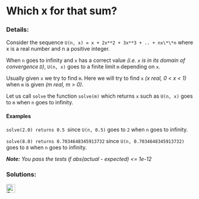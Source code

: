 # Which x for that sum?

### Details:

Consider the sequence `U(n, x) = x + 2x**2 + 3x**3 + .. + nx\*\*n` where x is a real number and n a positive integer.

When `n` goes to infinity and `x` has a correct value _(i.e. `x` is in its domain of convergence `D`)_, `U(n, x)` goes to a finite limit `m` depending on `x`.

Usually given `x` we try to find `m`. Here we will try to find `x` _(x real, 0 < x < 1)_ when `m` is given _(m real, m > 0)_.

Let us call `solve` the function `solve(m)` which returns `x` such as `U(n, x)` goes to `m` when `n` goes to infinity.

#### Examples

`solve(2.0) returns 0.5 `since `U(n, 0.5)` goes to `2` when `n` goes to infinity.

`solve(8.0) returns 0.7034648345913732` since `U(n, 0.7034648345913732)` goes to `8` when `n` goes to infinity.

**_Note:_** _You pass the tests if abs(actual - expected) <= 1e-12_

### Solutions:

[<img src="https://github.com/CrappyCodeMaker/Training-How-to-Code/blob/master/images/logo/typescript.svg" height="24px" alt="TypeScript">](https://github.com/CrappyCodeMaker/Training-How-to-Code/blob/master/levels/5/Which%20x%20for%20that%20sum/Solutions/TS.ts)
